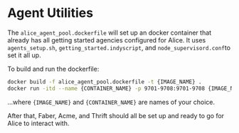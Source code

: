 # Agent Utilities

The `alice_agent_pool.dockerfile` will set up an docker container that already has all getting started agencies configured for Alice. It uses `agents_setup.sh`, `getting_started.indyscript`, and `node_supervisord.conf`to set it all up.

To build and run the dockerfile:

``` bash
docker build -f alice_agent_pool.dockerfile -t {IMAGE_NAME} . 
docker run -itd --name {CONTAINER_NAME} -p 9701-9708:9701-9708 {IMAGE_NAME}
```
...where `{IMAGE_NAME}` and `{CONTAINER_NAME}` are names of your choice.

After that, Faber, Acme, and Thrift should all be set up and ready to go for Alice to interact with.
